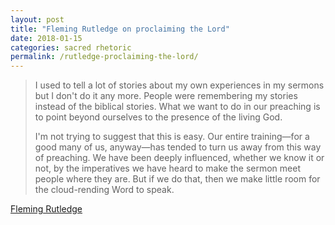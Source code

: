 ```yaml
---
layout: post
title: "Fleming Rutledge on proclaiming the Lord"
date: 2018-01-15
categories: sacred rhetoric
permalink: /rutledge-proclaiming-the-lord/
---
```


> I used to tell a lot of stories about my own experiences in my sermons but I don't do it any more. People were remembering my stories instead of the  biblical stories. What we want to do in our preaching is to point beyond ourselves to the  presence of the living God.
> 
> I'm not trying to suggest that this is easy. Our entire training—for a good many of us,  anyway—has tended to turn us away from this way of preaching. We have been deeply influenced, whether we know it or not, by the imperatives we have heard to make the sermon meet people where they are. But if we do that, then we make little room for the cloud-rending Word to speak. 

[Fleming Rutledge](https://www.academia.edu/35654208/Proclaiming_the_Lord_Jesus_Christ)